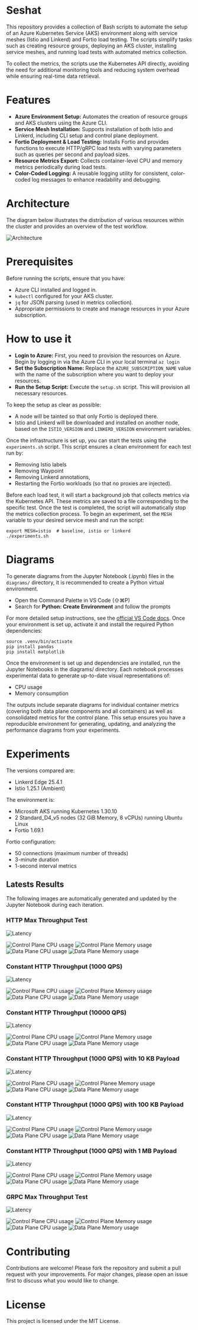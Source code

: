 # Seshat

This repository provides a collection of Bash scripts to automate the setup of an Azure Kubernetes Service (AKS) environment along with service meshes (Istio and Linkerd) and Fortio load testing. The scripts simplify tasks such as creating resource groups, deploying an AKS cluster, installing service meshes, and running load tests with automated metrics collection.

To collect the metrics, the scripts use the Kubernetes API directly, avoiding the need for additional monitoring tools and reducing system overhead while ensuring real-time data retrieval.

# Features

- **Azure Environment Setup:** Automates the creation of resource groups and AKS clusters using the Azure CLI.
- **Service Mesh Installation:** Supports installation of both Istio and Linkerd, including CLI setup and control plane deployment.
- **Fortio Deployment & Load Testing:** Installs Fortio and provides functions to execute HTTP/gRPC load tests with varying parameters such as queries per second and payload sizes.
- **Resource Metrics Export:** Collects container-level CPU and memory metrics periodically during load tests.
- **Color-Coded Logging:** A reusable logging utility for consistent, color-coded log messages to enhance readability and debugging.

# Architecture

The diagram below illustrates the distribution of various resources within the cluster and provides an overview of the test workflow.

![Architecture](./diagrams/achitecture/kubernetes.jpg)

# Prerequisites

Before running the scripts, ensure that you have:
- Azure CLI installed and logged in.
- `kubectl` configured for your AKS cluster.
- `jq` for JSON parsing (used in metrics collection).
- Appropriate permissions to create and manage resources in your Azure subscription.

# How to use it

- **Login to Azure:** First, you need to provision the resources on Azure. Begin by logging in via the Azure CLI in your local terminal `az login`
- **Set the Subscription Name:** Replace the `AZURE_SUBSCRIPTION_NAME` value with the name of the subscription where you want to deploy your resources.
- **Run the Setup Script:** Execute the `setup.sh` script. This will provision all necessary resources.

To keep the setup as clear as possible:
- A node will be tainted so that only Fortio is deployed there.
- Istio and Linkerd will be downloaded and installed on another node, based on the `ISTIO_VERSION` and `LINKERD_VERSION` environment variables.

Once the infrastructure is set up, you can start the tests using the `experiments.sh` script. This script ensures a clean environment for each test run by:
- Removing Istio labels
- Removing Waypoint
- Removing Linkerd annotations,
- Restarting the Fortio workloads (so that no proxies are injected).

Before each load test, it will start a background job that collects metrics via the Kubernetes API. These metrics are saved to a file corresponding to the specific test. Once the test is completed, the script will automatically stop the metrics collection process. To begin an experiment, set the `MESH` variable to your desired service mesh and run the script:

```
export MESH=istio  # baseline, istio or linkerd
./experiments.sh
```

# Diagrams

To generate diagrams from the Jupyter Notebook (.ipynb) files in the `diagrams/` directory, it is recommended to create a Python virtual environment.
- Open the Command Palette in VS Code (⇧⌘P)
- Search for **Python: Create Environment** and follow the prompts

For more detailed setup instructions, see the [official VS Code docs](https://code.visualstudio.com/docs/python/environments).
Once your environment is set up, activate it and install the required Python dependencies:

```
source .venv/bin/activate
pip install pandas
pip install matplotlib
```

Once the environment is set up and dependencies are installed, run the Jupyter Notebooks in the diagrams/ directory. Each notebook processes experimental data to generate up-to-date visual representations of:
- CPU usage
- Memory consumption

The outputs include separate diagrams for individual container metrics (covering both data plane components and all containers) as well as consolidated metrics for the control plane.
This setup ensures you have a reproducible environment for generating, updating, and analyzing the performance diagrams from your experiments.

# Experiments

The versions compared are:
- Linkerd Edge 25.4.1
- Istio 1.25.1 (Ambient)

The environment is:
- Microsoft AKS running Kubernetes 1.30.10
- 2 Standard_D4_v5 nodes (32 GiB Memory, 8 vCPUs) running Ubuntu Linux
- Fortio 1.69.1

Fortio configuration:
- 50 connections (maximum number of threads)
- 3-minute duration
- 1-second interval metrics

## Latests Results 
The following images are automatically generated and updated by the Jupyter Notebook during each iteration.

### HTTP Max Throughput Test

![Latency](diagrams/01_http_max_throughput/global_latency_0.png)
<!-- ![Latency error](diagrams/01_http_max_throughput/latency_error_0.png) -->
![Control Plane CPU usage](diagrams/01_http_max_throughput/control_plane_cpu_0.png)
![Control Plane Memory usage](diagrams/01_http_max_throughput/control_plane_memory_0.png)
![Data Plane CPU usage](diagrams/01_http_max_throughput/data_plane_cpu_0.png)
![Data Plane Memory usage](diagrams/01_http_max_throughput/data_plane_memory_0.png)

### Constant HTTP Throughput (1000 QPS)

![Latency](diagrams/02_http_constant_throughput/global_latency_1000.png)
<!-- ![Latency error](diagrams/02_http_constant_throughput/latency_error_1000.png) -->
![Control Plane CPU usage](diagrams/02_http_constant_throughput/control_plane_cpu_1000.png)
![Control Plane Memory usage](diagrams/02_http_constant_throughput/control_plane_memory_1000.png)
![Data Plane CPU usage](diagrams/02_http_constant_throughput/data_plane_cpu_1000.png)
![Data Plane Memory usage](diagrams/02_http_constant_throughput/data_plane_memory_1000.png)

### Constant HTTP Throughput (10000 QPS)

![Latency](diagrams/02_http_constant_throughput/global_latency_10000.png)
<!-- ![Latency error](diagrams/02_http_constant_throughput/latency_error_10000.png) -->
![Control Plane CPU usage](diagrams/02_http_constant_throughput/control_plane_cpu_10000.png)
![Control Plane Memory usage](diagrams/02_http_constant_throughput/control_plane_memory_10000.png)
![Data Plane CPU usage](diagrams/02_http_constant_throughput/data_plane_cpu_10000.png)
![Data Plane Memory usage](diagrams/02_http_constant_throughput/data_plane_memory_10000.png)

### Constant HTTP Throughput (1000 QPS) with 10 KB Payload

![Latency](diagrams/03_http_payload/global_latency_1000_10000.png)
<!-- ![Latency error](diagrams/03_http_payload/global_latency_error_100_10000.png) -->
![Control Plane CPU usage](diagrams/03_http_payload/control_plane_cpu_1000_10000.png)
![Control Planee Memory usage](diagrams/03_http_payload/control_plane_memory_1000_10000.png)
![Data Plane CPU usage](diagrams/03_http_payload/data_plane_cpu_1000_10000.png)
![Data Plane Memory usage](diagrams/03_http_payload/data_plane_memory_1000_10000.png)

### Constant HTTP Throughput (1000 QPS) with 100 KB Payload

![Latency](diagrams/03_http_payload/global_latency_1000_100000.png)
<!-- ![Latency error](diagrams/03_http_payload/global_latency_error_1000_100000.png) -->
![Control Plane CPU usage](diagrams/03_http_payload/control_plane_cpu_1000_100000.png)
![Control Plane Memory usage](diagrams/03_http_payload/control_plane_memory_1000_10000.png)
![Data Plane CPU usage](diagrams/03_http_payload/data_plane_cpu_1000_100000.png)
![Data Plane Memory usage](diagrams/03_http_payload/data_plane_memory_1000_100000.png)

### Constant HTTP Throughput (1000 QPS) with 1 MB Payload

![Latency](diagrams/03_http_payload/global_latency_1000_1000000.png)
<!-- ![Latency error](diagrams/03_http_payload/global_latency_error_1000_100000.png) -->
![Control Plane CPU usage](diagrams/03_http_payload/control_plane_cpu_1000_1000000.png)
![Control Plane Memory usage](diagrams/03_http_payload/control_plane_memory_1000_100000.png)
![Data Plane CPU usage](diagrams/03_http_payload/data_plane_cpu_1000_1000000.png)
![Data Plane Memory usage](diagrams/03_http_payload/data_plane_memory_1000_1000000.png)

### GRPC Max Throughput Test

![Latency](diagrams/04_grpc_max_throughput/global_latency_0_0.png)
<!-- ![Latency error](diagrams/04_grpc_max_throughput/latency_error_0.png) -->
![Control Plane CPU usage](diagrams/04_grpc_max_throughput/control_plane_cpu_0_0.png)
![Control Plane Memory usage](diagrams/04_grpc_max_throughput/control_plane_memory_0_0.png)
![Data Plane CPU usage](diagrams/04_grpc_max_throughput/data_plane_cpu_0_0.png)
![Data Plane Memory usage](diagrams/04_grpc_max_throughput/data_plane_memory_0_0.png)

# Contributing

Contributions are welcome! Please fork the repository and submit a pull request with your improvements. For major changes, please open an issue first to discuss what you would like to change.

# License

This project is licensed under the MIT License.